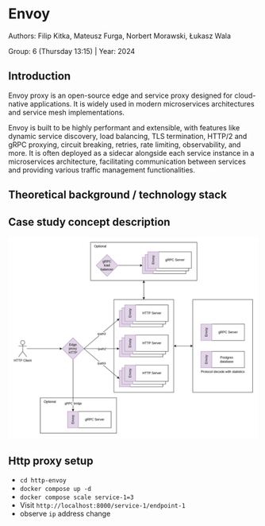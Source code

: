 # Envoy

Authors: Filip Kitka, Mateusz Furga, Norbert Morawski, Łukasz Wala

Group: 6 (Thursday 13:15) | Year: 2024

## Introduction

Envoy proxy is an open-source edge and service proxy designed for cloud-native applications. It is widely used in modern microservices architectures and service mesh implementations.

Envoy is built to be highly performant and extensible, with features like dynamic service discovery, load balancing, TLS termination, HTTP/2 and gRPC proxying, circuit breaking, retries, rate limiting, observability, and more. It is often deployed as a sidecar alongside each service instance in a microservices architecture, facilitating communication between services and providing various traffic management functionalities.

## Theoretical background / technology stack

## Case study concept description
![Case study concept image](docs/case-study.jpg "Case study concept image")

## Http proxy setup
- `cd http-envoy`
- `docker compose up -d`
- `docker compose scale service-1=3`
- Visit `http://localhost:8000/service-1/endpoint-1`
- observe `ip` address change
